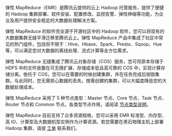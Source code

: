 弹性 MapReduce（EMR）是腾讯云提供的云上 Hadoop 托管服务，提供了便捷的 Hadoop 集群部署、软件安装、配置修改、监控告警、弹性伸缩等功能，为企业及用户提供安全稳定的大数据处理解决方案。

弹性 MapReduce 的软件完全源于开源社区中的 Hadoop 软件，您可以将现有的大数据集群无缝平滑迁移至腾讯云上。弹性 MapReduce 产品中集成了社区中常见的热门组件，包括但不限于：Hive、Hbase、Spark、Presto、Sqoop、Hue 等，可以满足您对大数据的离线处理、流式计算等全方位需求。

弹性 MapReduce 无缝集成了腾讯云对象存储（COS）服务，您可将原本存储于 HDFS 中的文件放置在可无限扩展、存储成本低且高可靠的 COS 中，实现计算存储分离。依托于 COS，您可以在需要的时候创建集群，并在任务完成后销毁集群。与此同时，您无需担心数据的丢失。按需创建的集群，可以大幅度降低您的大数据处理成本。

弹性 MapReduce 采用了 5 种节点类型：Master 节点、Core 节点、Task 节点、Router 节点和 Common 节点。各类型节点作用，请阅读 [节点类型说明](https://cloud.tencent.com/document/product/589/14624)。

弹性 MapReduce 目前支持了众多资源规格，您可以采用 EMR 标准型、内存型、高 IO、计算型及大数据机型实例作为计算资源。若您需要在黑石物理主机上部署 Hadoop 集群，请提 [工单](https://console.cloud.tencent.com/workorder/category ) 联系我们。
